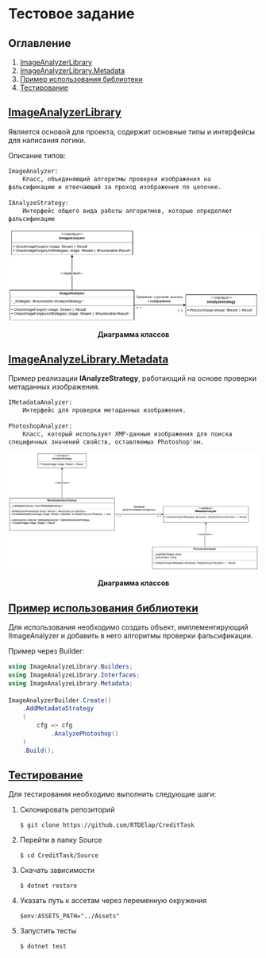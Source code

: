 # Тестовое задание

## Оглавление

1. [ImageAnalyzerLibrary](#imageanalyzerlibrary)
1. [ImageAnalyzerLibrary.Metadata](#imageanalyzelibrarymetadata)
3. [Пример использования библиотеки](#пример-использования-библиотеки)
4. [Тестирование](#тестирование)

## [ImageAnalyzerLibrary](/Source/ImageAnalyzeLibrary/)

Является основой для проекта, содержит основные типы и интерфейсы для написания логики.

Описание типов:

    ImageAnalyzer:
        Класс, объединяющий алгоритмы проверки изображения на фальсификацию и отвечающий за проход изображения по цепочке.

    IAnalyzeStrategy:
        Интерфейс общего вида работы алгоритмов, которые определяют фальсификацию

<div align="center">

![](/Docs/Images/Диаграмма%20классов%20ImageAnalyzerLibrary.png)

__Диаграмма классов__
</div>

## [ImageAnalyzeLibrary.Metadata](/Source/ImageAnalyzeLibrary.Metadata/)

Пример реализации __IAnalyzeStrategy__, работающий на основе проверки метаданных изображения.

    IMetadataAnalyzer:
        Интерфейс для проверки метаданных изображения.

    PhotoshopAnalyzer:
        Класс, который использует XMP-данные изображения для поиска специфичных значений свойств, оставляемых Photoshop'ом.

<div align="center">

![](/Docs/Images/Диаграмма%20классов%20ImageAnalyzerLibrary.Metadata.png)

__Диаграмма классов__
</div>

## [Пример использования библиотеки](/Source/ImageAnalyzeLibrary.Example/)

Для использования необходимо создать объект, имплементирующий IImageAnalyzer и добавить в него алгоритмы проверки фальсификации.

Пример через Builder:

```csharp
using ImageAnalyzeLibrary.Builders;
using ImageAnalyzeLibrary.Interfaces;
using ImageAnalyzeLibrary.Metadata;

ImageAnalyzerBuilder.Create()
    .AddMetadataStrategy
    (
        cfg => cfg
            .AnalyzePhotoshop()
    )
    .Build();
```

## [Тестирование](/Source/CreditTask.Tests/)

Для тестирования необходимо выполнить следующие шаги:

1. Склонировать репозиторий

    ```console
    $ git clone https://github.com/RTDElap/CreditTask
    ```

2. Перейти в папку Source

    ```console
    $ cd CreditTask/Source
    ```

3. Скачать зависимости

    ```console
    $ dotnet restore
    ```

4. Указать путь к ассетам через переменную окружения

    ```console
    $env:ASSETS_PATH="../Assets"
    ```

5. Запустить тесты

    ```console
    $ dotnet test
    ```